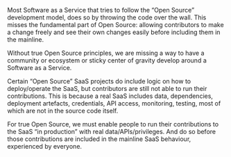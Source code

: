 Most Software as a Service that tries to follow the “Open Source” development model, does so by throwing the code over the wall. This misses the fundamental part of Open Source: allowing contributors to make a change freely and see their own changes easily before including them in the mainline.

Without true Open Source principles, we are missing a way to have a community or ecosystem or sticky center of gravity develop around a Software as a Service.

Certain “Open Source” SaaS projects do include logic on how to deploy/operate the SaaS, but contributors are still not able to run their contributions. This is because a real SaaS includes data, dependencies, deployment artefacts, credentials, API access, monitoring, testing, most of which are not in the source code itself.

For true Open Source, we must enable people to run their contributions to the SaaS “in production” with real data/APIs/privileges. And do so before those contributions are included in the mainline SaaS behaviour, experienced by everyone.

